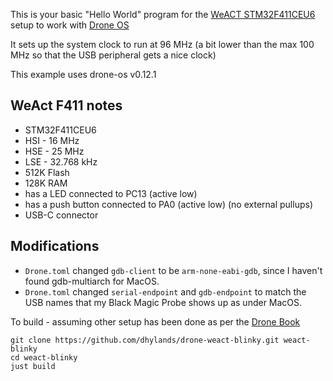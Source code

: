 This is your basic "Hello World" program for the [WeACT STM32F411CEU6](https://stm32-base.org/boards/STM32F411CEU6-WeAct-Black-Pill-V2.0.html)
setup to work with [Drone OS](https://www.drone-os.com/)

It sets up the system clock to run at 96 MHz (a bit lower than the max 100 MHz so that the USB peripheral gets a nice clock)

This example uses drone-os v0.12.1

## WeAct F411 notes
* STM32F411CEU6
* HSI - 16 MHz
* HSE - 25 MHz
* LSE - 32.768 kHz
* 512K Flash
* 128K RAM
* has a LED connected to PC13 (active low)
* has a push button connected to PA0 (active low) (no external pullups)
* USB-C connector

## Modifications
* `Drone.toml` changed `gdb-client` to be `arm-none-eabi-gdb`, since I haven't found gdb-multiarch for MacOS.
* `Drone.toml` changed `serial-endpoint` and `gdb-endpoint` to match the USB names that my Black Magic Probe shows up as under MacOS.

To build - assuming other setup has been done as per the [Drone Book](https://book.drone-os.com/)
```
git clone https://github.com/dhylands/drone-weact-blinky.git weact-blinky
cd weact-blinky
just build
```
